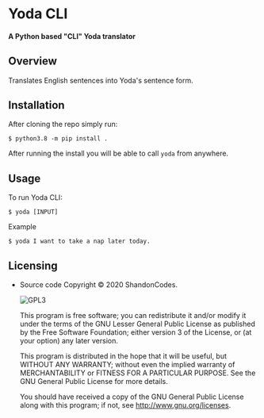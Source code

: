 # Yoda CLI

#### A Python based "CLI" Yoda translator

## Overview
Translates English sentences into Yoda's sentence form.

## Installation
After cloning the repo simply run:

```
$ python3.8 -m pip install .
```

After running the install you will be able to call `yoda` from anywhere.

## Usage

To run Yoda CLI:

```
$ yoda [INPUT]
```

Example
```
$ yoda I want to take a nap later today.
```

## Licensing

- Source code Copyright &copy; 2020 ShandonCodes.

  ![GPL3](https://www.gnu.org/graphics/lgplv3-147x51.png)

  This program is free software; you can redistribute it and/or modify it under the terms of the GNU Lesser General Public License as published by the Free Software Foundation; either version 3 of the License, or (at your option) any later version.

  This program is distributed in the hope that it will be useful, but WITHOUT ANY WARRANTY; without even the implied warranty of MERCHANTABILITY or FITNESS FOR A PARTICULAR PURPOSE. See the GNU General Public License for more details.

  You should have received a copy of the GNU General Public License along with this program; if not, see <http://www.gnu.org/licenses>.

